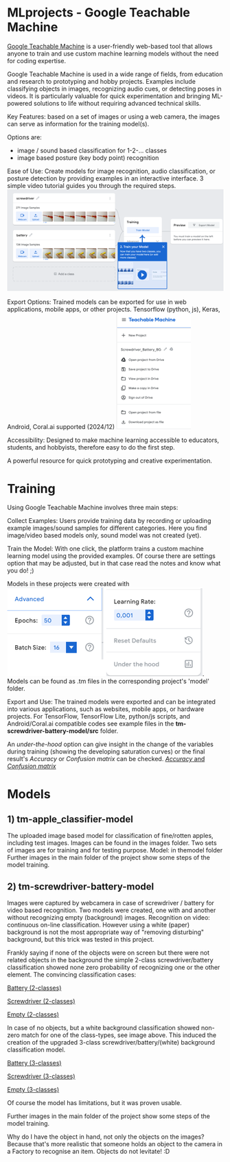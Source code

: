 # MLprojects - Google Teachable Machine

[Google Teachable Machine](https://teachablemachine.withgoogle.com/) is a user-friendly web-based tool that allows anyone to train and use custom machine learning models without the need for coding expertise.

Google Teachable Machine is used in a wide range of fields, from education and research to prototyping and hobby projects. Examples include classifying objects in images, recognizing audio cues, or detecting poses in videos. It is particularly valuable for quick experimentation and bringing ML-powered solutions to life without requiring advanced technical skills.

Key Features: based on a set of images or using a web camera, the images can serve as information for the training model(s).

Options are: 
- image / sound based classification for 1-2-... classes
- image based posture (key body point) recognition

Ease of Use: Create models for image recognition, audio classification, or posture detection by providing examples in an interactive interface. 3 simple video tutorial guides you through the required steps.
![snapshot of Model Training tutorial video](Training_Tutorial_m.png)

Export Options: Trained models can be exported for use in web applications, mobile apps, or other projects. Tensorflow (python, js), Keras, Android, Coral.ai supported (2024/12)
![Save&Share&Open Model](save_open_share_options_m.png)

Accessibility: Designed to make machine learning accessible to educators, students, and hobbyists, therefore easy to do the first step.

A powerful resource for quick prototyping and creative experimentation.

# Training
Using Google Teachable Machine involves three main steps:

Collect Examples: Users provide training data by recording or uploading example images/sound samples for different categories. Here you find image/video based models only, sound model was not created (yet).

Train the Model: With one click, the platform trains a custom machine learning model using the provided examples. Of course there are settings option that may be adjusted, but in that case read the notes and know what you do! ;)

Models in these projects were created with ![default settings](Training_settings.png). Models can be found as .tm files in the corresponding project's 'model' folder.

Export and Use: The trained models were exported and can be integrated into various applications, such as websites, mobile apps, or hardware projects.
For TensorFlow, TensorFlow Lite, python/js scripts, and Android/Coral.ai compatible codes see example files in the __tm-screwdriver-battery-model/src__ folder.

An *under-the-hood* option can give insight in the change of the variables during training (showing the developing saturation curves) or the final result's *Accuracy* or *Confusion matrix* can be checked.
[*Accuracy* and *Confusion matrix*](tm-screwdriver-battery-model/1_04_Training_UnderTheHood_2.png)

# Models

## 1) tm-apple_classifier-model 
The uploaded image based model for classification of fine/rotten apples, including test images.
Images can be found in the images folder. Two sets of images are for training and for testing purpose.
Model: in themodel folder
Further images in the main folder of the project show some steps of the model training.

## 2) tm-screwdriver-battery-model
Images were captured by webcamera in case of screwdriver / battery for video based recognition. Two models were created, one with and another without recognizing empty (background) images.
Recognition on video: continuous on-line classification.
However using a white (paper) background is not the most appropriate way of "removing disturbing" background, but this trick was tested in this project.

Frankly saying if none of the objects were on screen but there were not related objects in the background the simple 2-class screwdriver/battery classification showed none zero probability of recognizing one or the other element. The convincing classification cases:

[Battery (2-classes)](tm-screwdriver-battery-model/1_05_Preview_BatterywoBG.png)

[Screwdriver (2-classes)](tm-screwdriver-battery-model/1_05_Preview_ScrewDriverwoBG.png)

[Empty (2-classes)](tm-screwdriver-battery-model/1_05_Preview_whiteBG.png)

In case of no objects, but a white background classification showed non-zero match for one of the class-types, see image above. This induced the creation of the upgraded 3-class screwdriver/battery/(white) background classification model.

[Battery (3-classes)](tm-screwdriver-battery-model/2_05_Preview_BatteryWhBG.png)

[Screwdriver (3-classes)](tm-screwdriver-battery-model/1_05_Preview_ScrewDriverWhBG.png)

[Empty (3-classes)](tm-screwdriver-battery-model/2_05_Preview_whiteBG.png)


Of course the model has limitations, but it was proven usable. 

Further images in the main folder of the project show some steps of the model training.

Why do I have the object in hand, not only the objects on the images? Because that's more realistic that someone holds an object to the camera in a Factory to recognise an item. Objects do not levitate! :D 